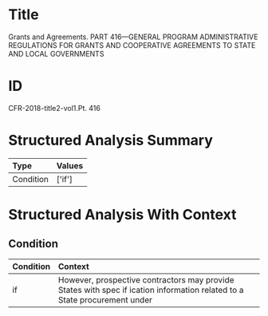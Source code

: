 # Title

 Grants and Agreements. PART 416—GENERAL PROGRAM ADMINISTRATIVE REGULATIONS FOR GRANTS AND COOPERATIVE AGREEMENTS TO STATE AND LOCAL GOVERNMENTS


# ID

 CFR-2018-title2-vol1.Pt. 416


# Structured Analysis Summary

| Type      | Values   |
|:----------|:---------|
| Condition | ['if']   |


# Structured Analysis With Context

 


## Condition

| Condition   | Context                                                                                                                   |
|:------------|:--------------------------------------------------------------------------------------------------------------------------|
| if          | However, prospective contractors may provide States with spec if ication information related to a State procurement under |


